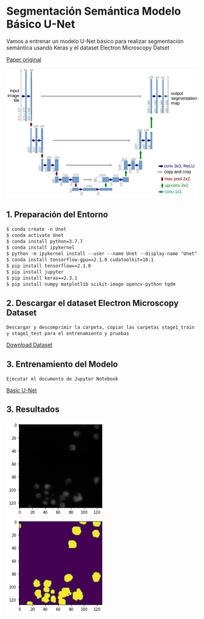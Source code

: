 # Segmentación Semántica Modelo Básico U-Net
Vamos a entrenar un modelo U-Net básico para realizar segmentación semántica usando Keras y el dataset Electron Microscopy Datset

[Paper original](https://arxiv.org/pdf/1505.04597.pdf)

![Modelo U-Net](https://github.com/DavidReveloLuna/Semantic-Segmentation-Basic-U-Net/blob/master/assets/ArquitecturaUnet.png)

## 1. Preparación del Entorno

    $ conda create -n Unet 
    $ conda activate Unet
    $ conda install python=3.7.7
    $ conda install ipykernel
    $ python -m ipykernel install --user --name Unet --display-name "Unet"
    $ conda install tensorflow-gpu==2.1.0 cudatoolkit=10.1
    $ pip install tensorflow==2.1.0
    $ pip install jupyter
    $ pip install keras==2.3.1
    $ pip install numpy matplotlib scikit-image opencv-python tqdm

## 2. Descargar el dataset Electron Microscopy Dataset

    Descargar y descomprimir la carpeta, copiar las carpetas stage1_train y stage1_test para el entrenamiento y pruebas

[Download Dataset](https://www.epfl.ch/labs/cvlab/data/data-em/)

## 3. Entrenamiento del Modelo

    Ejecutar el documento de Jupyter Notebook
[Basic U-Net](https://github.com/DavidReveloLuna/Semantic-Segmentation-Basic-U-Net/blob/master/BasicUnet.ipynb)

## 3. Resultados

![Imagen](https://github.com/DavidReveloLuna/Semantic-Segmentation-Basic-U-Net/blob/master/assets/image.png)
![Segmentación](https://github.com/DavidReveloLuna/Semantic-Segmentation-Basic-U-Net/blob/master/assets/mask.png)
    

